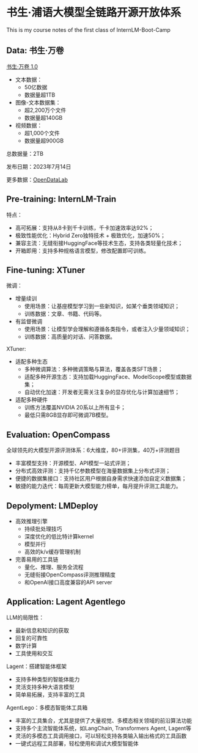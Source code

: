 # 书生·浦语大模型全链路开源开放体系
This is my course notes of the first class of InternLM-Boot-Camp

## Data: 书生·万卷

[书生·万卷 1.0](https://github.com/opendatalab/WanJuan1.0)

- 文本数据：
    - 50亿数据
    - 数据量超1TB
- 图像-文本数据集：
    - 超2,200万个文件
    - 数据量超140GB
- 视频数据：
    - 超1,000个文件
    - 数据量超900GB

总数据量：2TB

发布日期：2023年7月14日

更多数据：[OpenDataLab](https://opendatalab.com)


## Pre-training: InternLM-Train

特点：
- 高可拓展：支持从8卡到千卡训练，千卡加速效率达92%；
- 极致性能优化：Hybrid Zero独特技术 + 极致优化，加速50%；
- 兼容主流：无缝衔接HuggingFace等技术生态，支持各类轻量化技术；
- 开箱即用：支持多种规格语言模型，修改配置即可训练。

## Fine-tuning: XTuner

微调：
- 增量续训
    - 使用场景：让基座模型学习到一些新知识，如某个垂类领域知识；
    - 训练数据：文章、书籍、代码等。
- 有监督微调
    - 使用场景：让模型学会理解和遵循各类指令，或者注入少量领域知识；
    - 训练数据：高质量的对话、问答数据。

XTuner:
- 适配多种生态
    - 多种微调算法：多种微调策略与算法，覆盖各类SFT场景；
    - 适配多种开源生态：支持加载HuggingFace、ModelScope模型或数据集；
    - 自动优化加速：开发者无需关注复杂的显存优化与计算加速细节；
- 适配多种硬件
    - 训练方法覆盖NVIDIA 20系以上所有显卡；
    - 最低只需8GB显存即可微调7B模型。

## Evaluation: OpenCompass

全球领先的大模型开源评测体系：6大维度，80+评测集，40万+评测题目

- 丰富模型支持：开源模型、API模型一站式评测；
- 分布式高效评测：支持千亿参数模型在海量数据集上分布式评测；
- 便捷的数据集接口：支持社区用户根据自身需求快速添加自定义数据集；
- 敏捷的能力迭代：每周更新大模型能力榜单，每月提升评测工具能力。

## Depolyment: LMDeploy

- 高效推理引擎
    - 持续批处理技巧
    - 深度优化的低比特计算kernel
    - 模型并行
    - 高效的k/v缓存管理机制
- 完善易用的工具链
    - 量化、推理、服务全流程
    - 无缝衔接OpenCompass评测推理精度
    - 和OpenAI接口高度兼容的API server

## Application: Lagent Agentlego 

LLM的局限性：
- 最新信息和知识的获取
- 回复的可靠性
- 数学计算
- 工具使用和交互

Lagent：搭建智能体框架
- 支持多种类型的智能体能力
- 灵活支持多种大语言模型
- 简单易拓展，支持丰富的工具

AgentLego：多模态智能体工具箱
- 丰富的工具集合，尤其是提供了大量视觉、多模态相关领域的前沿算法功能
- 支持多个主流智能体系统，如LangChain, Transformers Agent, Lagent等
- 灵活的多模态工具调用接口，可以轻松支持各类输入输出格式的工具函数
- 一键式远程工具部署，轻松使用和调试大模型智能体